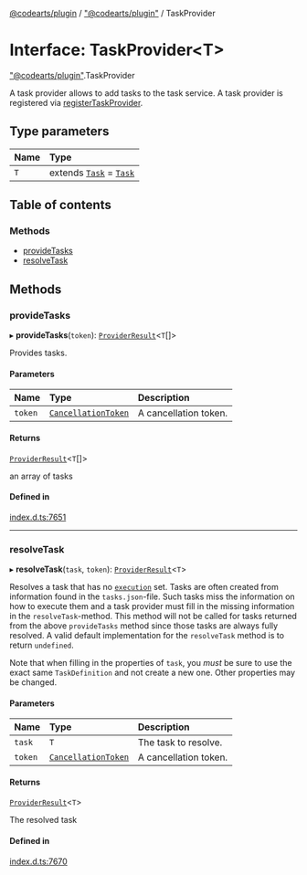 [@codearts/plugin](../README.md) / ["@codearts/plugin"](../modules/_codearts_plugin_.md) / TaskProvider

# Interface: TaskProvider<T\>

["@codearts/plugin"](../modules/_codearts_plugin_.md).TaskProvider

A task provider allows to add tasks to the task service.
A task provider is registered via [registerTaskProvider](../modules/codearts_plugin_.tasks.md#registertaskprovider).

## Type parameters

| Name | Type |
| :------ | :------ |
| `T` | extends [`Task`](../classes/codearts_plugin_.Task.md) = [`Task`](../classes/codearts_plugin_.Task.md) |

## Table of contents

### Methods

- [provideTasks](codearts_plugin_.TaskProvider.md#providetasks)
- [resolveTask](codearts_plugin_.TaskProvider.md#resolvetask)

## Methods

### provideTasks

▸ **provideTasks**(`token`): [`ProviderResult`](../modules/_codearts_plugin_.md#providerresult)<`T`[]\>

Provides tasks.

#### Parameters

| Name | Type | Description |
| :------ | :------ | :------ |
| `token` | [`CancellationToken`](codearts_plugin_.CancellationToken.md) | A cancellation token. |

#### Returns

[`ProviderResult`](../modules/_codearts_plugin_.md#providerresult)<`T`[]\>

an array of tasks

#### Defined in

[index.d.ts:7651](https://github.com/shuyaqian/cloudide-plugin-api/blob/5b69219/index.d.ts#L7651)

___

### resolveTask

▸ **resolveTask**(`task`, `token`): [`ProviderResult`](../modules/_codearts_plugin_.md#providerresult)<`T`\>

Resolves a task that has no [`execution`](../classes/codearts_plugin_.Task.md#execution) set. Tasks are
often created from information found in the `tasks.json`-file. Such tasks miss
the information on how to execute them and a task provider must fill in
the missing information in the `resolveTask`-method. This method will not be
called for tasks returned from the above `provideTasks` method since those
tasks are always fully resolved. A valid default implementation for the
`resolveTask` method is to return `undefined`.

Note that when filling in the properties of `task`, you _must_ be sure to
use the exact same `TaskDefinition` and not create a new one. Other properties
may be changed.

#### Parameters

| Name | Type | Description |
| :------ | :------ | :------ |
| `task` | `T` | The task to resolve. |
| `token` | [`CancellationToken`](codearts_plugin_.CancellationToken.md) | A cancellation token. |

#### Returns

[`ProviderResult`](../modules/_codearts_plugin_.md#providerresult)<`T`\>

The resolved task

#### Defined in

[index.d.ts:7670](https://github.com/shuyaqian/cloudide-plugin-api/blob/5b69219/index.d.ts#L7670)

